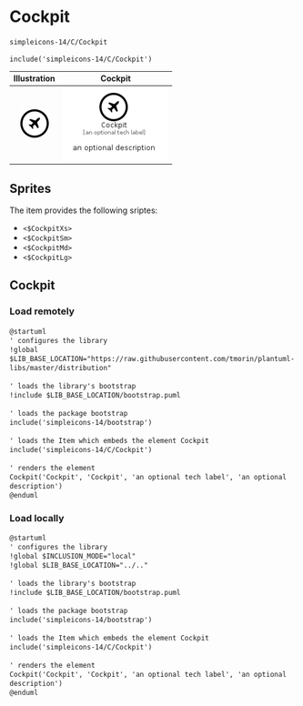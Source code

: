 # Cockpit


```text
simpleicons-14/C/Cockpit
```

```text
include('simpleicons-14/C/Cockpit')
```



| Illustration | Cockpit |
| :---: | :---: |
| ![illustration for Illustration](../../simpleicons-14/C/Cockpit.png) | ![illustration for Cockpit](../../simpleicons-14/C/Cockpit.Local.png) |



## Sprites
The item provides the following sriptes:

- `<$CockpitXs>`
- `<$CockpitSm>`
- `<$CockpitMd>`
- `<$CockpitLg>`





## Cockpit

### Load remotely
```plantuml
@startuml
' configures the library
!global $LIB_BASE_LOCATION="https://raw.githubusercontent.com/tmorin/plantuml-libs/master/distribution"

' loads the library's bootstrap
!include $LIB_BASE_LOCATION/bootstrap.puml

' loads the package bootstrap
include('simpleicons-14/bootstrap')

' loads the Item which embeds the element Cockpit
include('simpleicons-14/C/Cockpit')

' renders the element
Cockpit('Cockpit', 'Cockpit', 'an optional tech label', 'an optional description')
@enduml
```

### Load locally
```plantuml
@startuml
' configures the library
!global $INCLUSION_MODE="local"
!global $LIB_BASE_LOCATION="../.."

' loads the library's bootstrap
!include $LIB_BASE_LOCATION/bootstrap.puml

' loads the package bootstrap
include('simpleicons-14/bootstrap')

' loads the Item which embeds the element Cockpit
include('simpleicons-14/C/Cockpit')

' renders the element
Cockpit('Cockpit', 'Cockpit', 'an optional tech label', 'an optional description')
@enduml
```

